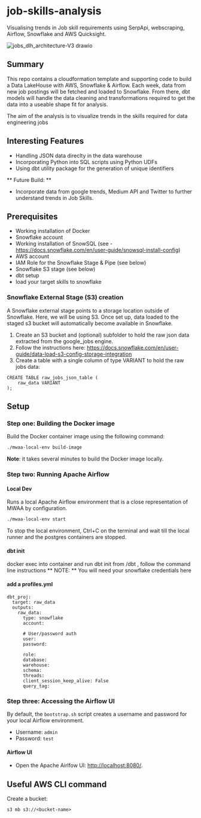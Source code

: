 # job-skills-analysis
Visualising trends in Job skill requirements using SerpApi, webscraping, Airflow, Snowflake and AWS Quicksight.

![jobs_dlh_architecture-V3 drawio](https://github.com/LouisYC123/job-skills-analysis/assets/97873724/0b800cd9-dc51-4e5b-a9a1-6bd47e6cc8ec)  



## Summary
This repo contains a cloudformation template and supporting code to build a Data LakeHouse with AWS, Snowflake & Airflow. Each week, data from new job postings will be fetched and loaded to Snowflake. From there, dbt models will handle the data cleaning and transformations required to get the data into a useable shape fit for analysis.

The aim of the analysis is to visualize trends in the skills required for data engineering jobs

## Interesting Features

- Handling JSON data direclty in the data warehouse
- Incorporating Python into SQL scripts using Python UDFs
- Using dbt utility package for the generation of unique identifiers

** Future Build: **
 - Incorporate data from google trends, Medium API and Twitter to further understand trends in Job Skills.

## Prerequisites

- Working installation of Docker  
- Snowflake account
- Working installation of SnowSQL (see - https://docs.snowflake.com/en/user-guide/snowsql-install-config)
- AWS account
- IAM Role for the Snowflake Stage & Pipe (see below)
- Snowflake S3 stage (see below)
- dbt setup
- load your target skills to snowflake


### Snowflake External Stage (S3) creation
A Snowflake external stage points to a storage location outside of Snowflake. Here, we will be using S3. Once set up, data loaded to the staged s3 bucket will automatically become available in Snowflake.

1. Create an S3 bucket and (optional) subfolder to hold the raw json data extracted from the google_jobs engine.
2. Follow the instructions here: https://docs.snowflake.com/en/user-guide/data-load-s3-config-storage-integration
3. Create a table with a single column of type VARIANT to hold the raw jobs data:
```
CREATE TABLE raw_jobs_json_table (
	raw_data VARIANT
);

```

## Setup


### Step one: Building the Docker image

Build the Docker container image using the following command:

```bash
./mwaa-local-env build-image
```
**Note**: it takes several minutes to build the Docker image locally.

### Step two: Running Apache Airflow

#### Local Dev

Runs a local Apache Airflow environment that is a close representation of MWAA by configuration.

```bash
./mwaa-local-env start
```

To stop the local environment, Ctrl+C on the terminal and wait till the local runner and the postgres containers are stopped.

#### dbt init
docker exec into container and run dbt init from /dbt , follow the command line instructions
** NOTE: ** You will need your snowflake credentials here

#### add a profiles.yml
```
dbt_proj:
  target: raw_data
  outputs:
    raw_data:
      type: snowflake
      account: 

      # User/password auth
      user: 
      password: 

      role: 
      database: 
      warehouse: 
      schema: 
      threads: 
      client_session_keep_alive: False
      query_tag: 

```
### Step three: Accessing the Airflow UI

By default, the `bootstrap.sh` script creates a username and password for your local Airflow environment.

- Username: `admin`
- Password: `test`

#### Airflow UI

- Open the Apache Airlfow UI: <http://localhost:8080/>.

## Useful AWS CLI command
Create a bucket:
```
s3 mb s3://<bucket-name>
``` 
